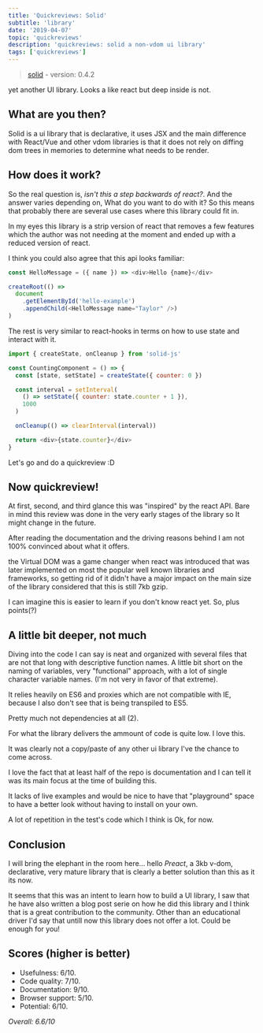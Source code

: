 ```yaml
---
title: 'Quickreviews: Solid'
subtitle: 'library'
date: '2019-04-07'
topic: 'quickreviews'
description: 'quickreviews: solid a non-vdom ui library'
tags: ['quickreviews']
---
```


> [solid](https://github.com/ryansolid/solid) - version: 0.4.2

yet another UI library. Looks a like react but deep inside is not.

## What are you then?

Solid is a ui library that is declarative, it uses JSX and the main difference with React/Vue and other vdom libraries is that it does not rely on diffing dom trees in memories to determine what needs to be render.

## How does it work?

So the real question is, _isn't this a step backwards of react?_. And the answer varies depending on, What do you want to do with it? So this means that probably there are several use cases where this library could fit in.

In my eyes this library is a strip version of react that removes a few features which the author was not needing at the moment and ended up with a reduced version of react.

I think you could also agree that this api looks familiar:

```javascript
const HelloMessage = ({ name }) => <div>Hello {name}</div>

createRoot(() =>
  document
    .getElementById('hello-example')
    .appendChild(<HelloMessage name="Taylor" />)
)
```

The rest is very similar to react-hooks in terms on how to use state and interact with it.

```javascript
import { createState, onCleanup } from 'solid-js'

const CountingComponent = () => {
  const [state, setState] = createState({ counter: 0 })

  const interval = setInterval(
    () => setState({ counter: state.counter + 1 }),
    1000
  )

  onCleanup(() => clearInterval(interval))

  return <div>{state.counter}</div>
}
```

Let's go and do a quickreview :D

## Now quickreview!

At first, second, and third glance this was "inspired" by the react API. Bare in mind this review was done in the very early stages of the library so It might change in the future.

After reading the documentation and the driving reasons behind I am not 100% convinced about what it offers.

the Virtual DOM was a game changer when react was introduced that was later implemented on most the popular well known libraries and frameworks, so getting rid of it didn't have a major impact on the main size of the library considered that this is still 7kb gzip.

I can imagine this is easier to learn if you don't know react yet. So, plus points(?)

## A little bit deeper, not much

Diving into the code I can say is neat and organized with several files that are not that long with descriptive function names. A little bit short on the naming of variables, very "functional" approach, with a lot of single character variable names. (I'm not very in favor of that extreme).

It relies heavily on ES6 and proxies which are not compatible with IE, because I also don't see that is being transpiled to ES5.

Pretty much not dependencies at all (2).

For what the library delivers the ammount of code is quite low. I love this.

It was clearly not a copy/paste of any other ui library I've the chance to come across.

I love the fact that at least half of the repo is documentation and I can tell it was its main focus at the time of building this.

It lacks of live examples and would be nice to have that "playground" space to have a better look without having to install on your own.

A lot of repetition in the test's code which I think is Ok, for now.

## Conclusion

I will bring the elephant in the room here... hello _Preact_, a 3kb v-dom, declarative, very mature library that is clearly a better solution than this as it its now.

It seems that this was an intent to learn how to build a UI library, I saw that he have also written a blog post serie on how he did this library and I think that is a great contribution to the community. Other than an educational driver I'd say that untill now this library does not offer a lot. Could be enough for you!

## Scores (higher is better)

- Usefulness: 6/10.
- Code quality: 7/10.
- Documentation: 9/10.
- Browser support: 5/10.
- Potential: 6/10.

_Overall: 6.6/10_
